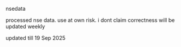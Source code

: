 nsedata

processed nse data.
use at own risk.
i dont claim correctness
will be updated weekly

updated till 19 Sep 2025
